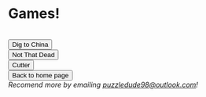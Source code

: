 <html>
<h1>Games!</h1>
<br>
<button onclick="window.location.href = 'digtochina';">Dig to China</button>
<br>
<button onclick="window.location.href = 'not-that-dead';">Not That Dead</button>
<br>
<button onclick="window.location.href = 'cutter';">Cutter</button>
<br>
<button onclick="window.location.href = 'index';">Back to home page</button>
<br>
<i>Recomend more by emailing <a href="mailto:puzzledude98@outlook.com?subject=Suggestion/Comment">puzzledude98@outlook.com</a>!
